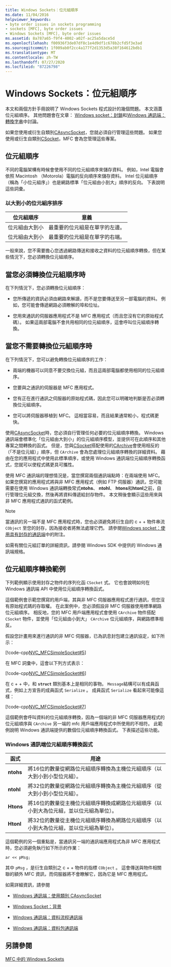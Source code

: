 ```yaml
---
title: Windows Sockets：位元組順序
ms.date: 11/04/2016
helpviewer_keywords:
- byte order issues in sockets programming
- sockets [MFC], byte order issues
- Windows Sockets [MFC], byte order issues
ms.assetid: 8a787a65-f9f4-4002-a02f-ac25a5dace5d
ms.openlocfilehash: f00936f3de07df8c1e4d9df1c678b2cfd5f3e3ad
ms.sourcegitcommit: 1f009ab0f2cc4a177f2d1353d5a38f164612bdb1
ms.translationtype: MT
ms.contentlocale: zh-TW
ms.lasthandoff: 07/27/2020
ms.locfileid: "87226798"
---
```

# <a name="windows-sockets-byte-ordering"></a>Windows Sockets：位元組順序

本文和兩個方針手冊說明了 Windows Sockets 程式設計的幾個問題。 本文涵蓋位元組順序。 其他問題會在文章： [Windows socket：封鎖](../mfc/windows-sockets-blocking.md)和[Windows 通訊端：轉換字串](../mfc/windows-sockets-converting-strings.md)中討論。

如果您使用或衍生自類別[CAsyncSocket](../mfc/reference/casyncsocket-class.md)，您就必須自行管理這些問題。 如果您使用或衍生自類別[CSocket](../mfc/reference/csocket-class.md)，MFC 會為您管理這些專案。

## <a name="byte-ordering"></a>位元組順序

不同的電腦架構有時候會使用不同的位元組順序來儲存資料。 例如，Intel 電腦會依照 Macintosh （Motorola）電腦的反向順序來儲存資料。 Intel 位元組順序（稱為「小位元組序」）也是網路標準「位元組由小到大」順序的反向。 下表說明這些詞彙。

### <a name="big--and-little-endian-byte-ordering"></a>以大到小的位元組序排序

|位元組順序|意義|
|-------------------|-------------|
|位元組由大到小|最重要的位元組是在單字的左邊。|
|位元組由大到小|最重要的位元組是在單字的右端。|

一般來說，您不需要擔心您透過網路傳送和接收之資料的位元組順序轉換，但在某些情況下，您必須轉換位元組順序。

## <a name="when-you-must-convert-byte-orders"></a>當您必須轉換位元組順序時

在下列情況下，您必須轉換位元組順序：

- 您所傳遞的資訊必須由網路來解讀，而不是您要傳送至另一部電腦的資料。 例如，您可能會傳遞網路必須瞭解的埠和位址。

- 您用來通訊的伺服器應用程式不是 MFC 應用程式（而且您沒有它的原始程式碼）。 如果這兩部電腦不會共用相同的位元組順序，這會呼叫位元組順序轉換。

## <a name="when-you-do-not-have-to-convert-byte-orders"></a>當您不需要轉換位元組順序時

在下列情況下，您可以避免轉換位元組順序的工作：

- 兩端的機器可以同意不要交換位元組，而且這兩部電腦都使用相同的位元組順序。

- 您要與之通訊的伺服器是 MFC 應用程式。

- 您有正在進行通訊之伺服器的原始程式碼，因此您可以明確地判斷是否必須轉換位元組順序。

- 您可以將伺服器移植到 MFC。 這相當容易，而且結果通常較小，程式碼更快。

使用[CAsyncSocket](../mfc/reference/casyncsocket-class.md)時，您必須自行管理任何必要的位元組順序轉換。 Windows 通訊端會標準化「位元組由大到小」的位元組順序模型，並提供可在此順序和其他專案之間轉換的函式。 但是，您與[CSocket](../mfc/reference/csocket-class.md)搭配使用的[CArchive](../mfc/reference/carchive-class.md)會使用相反的（「不是位元組）」順序，但 `CArchive` 會為您處理位元組順序轉換的詳細資料。 藉由在您的應用程式中使用此標準順序，或使用 Windows 通訊端位元組順序轉換函式，您就可以使程式碼更具可攜性。

使用 MFC 通訊端的理想情況是，當您撰寫兩個通訊端點時：在兩端使用 MFC。 如果您撰寫的應用程式將與非 MFC 應用程式（例如 FTP 伺服器）通訊，您可能需要在使用 Windows 通訊端轉換常式**ntohs**、 **ntohl**、 **htons**和**htonl**之前，自行管理位元組交換，然後再將資料傳遞給封存物件。 本文稍後會顯示這些用來與非 MFC 應用程式通訊的函式範例。

> [!NOTE]
> 當通訊的另一端不是 MFC 應用程式時，您也必須避免將衍生自的 c + + 物件串流 `CObject` 至您的封存，因為接收者將無法處理它們。 請參閱[Windows socket：使用具有封存的通訊端](../mfc/windows-sockets-using-sockets-with-archives.md)中的附注。

如需有關位元組訂單的詳細資訊，請參閱 Windows SDK 中提供的 Windows 通訊端規格。

## <a name="a-byte-order-conversion-example"></a>位元組順序轉換範例

下列範例顯示使用封存之物件的序列化函 `CSocket` 式。 它也會說明如何在 Windows 通訊端 API 中使用位元組順序轉換函式。

這個範例會示範您撰寫的用戶端，其與非 MFC 伺服器應用程式進行通訊，但您沒有原始程式碼的存取權。 在此案例中，您必須假設非 MFC 伺服器使用標準網路位元組順序。 相反地，您的 MFC 用戶端應用程式會使用 `CArchive` 物件搭配 `CSocket` 物件，並使用「位元組由小到大」 `CArchive` 位元組順序，與網路標準相反。

假設您計畫用來進行通訊的非 MFC 伺服器，已為訊息封包建立通訊協定，如下所示：

[!code-cpp[NVC_MFCSimpleSocket#5](../mfc/codesnippet/cpp/windows-sockets-byte-ordering_1.cpp)]

在 MFC 詞彙中，這會以下列方式表示：

[!code-cpp[NVC_MFCSimpleSocket#6](../mfc/codesnippet/cpp/windows-sockets-byte-ordering_2.cpp)]

在 c + + 中，和 **`struct`** 類別基本上是相同的事物。 `Message`結構可以有成員函式，例如上方宣告的成員函式 `Serialize` 。 成員函式 `Serialize` 看起來可能像這樣：

[!code-cpp[NVC_MFCSimpleSocket#7](../mfc/codesnippet/cpp/windows-sockets-byte-ordering_3.cpp)]

這個範例會呼叫資料的位元組順序轉換，因為一個端的非 MFC 伺服器應用程式的位元組順序與 `CArchive` 另一端的 mfc 用戶端應用程式中所使用的不相符。 此範例說明 Windows 通訊端提供的數個位元組順序轉換函式。 下表描述這些功能。

### <a name="windows-sockets-byte-order-conversion-functions"></a>Windows 通訊端位元組順序轉換函式

|函式|用途|
|--------------|-------------|
|**ntohs**|將16位的數量從網路位元組順序轉換為主機位元組順序（以大到小到小型位元組）。|
|**ntohl**|將32位的數量從網路位元組順序轉換為主機位元組順序（從大到小到小型位元組）。|
|**Htons**|將16位的數量從主機位元組順序轉換成網路位元組順序（以小到大為位元組，並以位元組為單位）。|
|**Htonl**|將32位的數量從主機位元組順序轉換為網路位元組順序（以小到大為位元組，並以位元組為單位）。|

這個範例的另一個重點是，當通訊另一端的通訊端應用程式為非 MFC 應用程式時，您必須避免執行如下所示的作業：

`ar << pMsg;`

其中 `pMsg` ，是衍生自類別之 c + + 物件的指標 `CObject` 。 這會傳送與物件相關聯的額外 MFC 資訊，而伺服器將不會瞭解它，因為它是 MFC 應用程式。

如需詳細資訊，請參閱

- [Windows 通訊端：使用類別 CAsyncSocket](../mfc/windows-sockets-using-class-casyncsocket.md)

- [Windows Socket：背景](../mfc/windows-sockets-background.md)

- [Windows 通訊端：資料流程通訊端](../mfc/windows-sockets-stream-sockets.md)

- [Windows 通訊端：資料包通訊端](../mfc/windows-sockets-datagram-sockets.md)

## <a name="see-also"></a>另請參閱

[MFC 中的 Windows Sockets](../mfc/windows-sockets-in-mfc.md)
